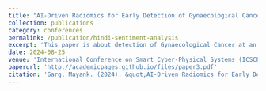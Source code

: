 ```yaml
---
title: "AI-Driven Radiomics for Early Detection of Gynaecological Cancers: A Multimodal Approach"
collection: publications
category: conferences
permalink: /publication/hindi-sentiment-analysis
excerpt: 'This paper is about detection of Gynaecological Cancer at an early stage'
date: 2024-08-25
venue: 'International Conference on Smart Cyber-Physical Systems (ICSCPS-2024)'
paperurl: 'http://academicpages.github.io/files/paper3.pdf'
citation: 'Garg, Mayank. (2024). &quot;AI-Driven Radiomics for Early Detection of Gynaecological Cancers: A Multimodal Approach.&quot; <i>International Conference on Smart Cyber-Physical Systems</i>. 1(3).'
---
```

